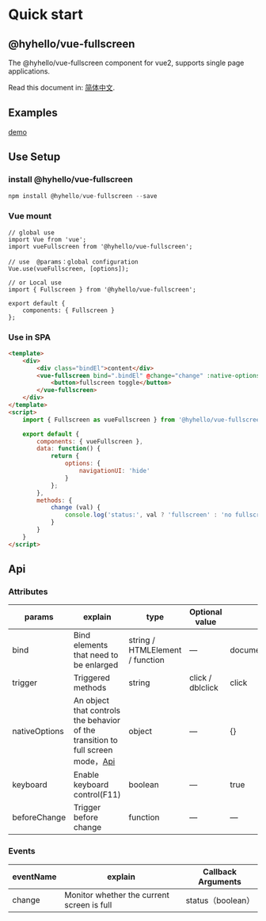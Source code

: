 # Quick start

## @hyhello/vue-fullscreen

The @hyhello/vue-fullscreen component for vue2, supports single page applications.

Read this document in: [简体中文](https://github.com/Hyhello/vue-fullscreen/blob/master/README.zh_CN.md).

## Examples

[demo](https://github.com/Hyhello/vue-fullscreen/blob/master/index.html)

## Use Setup

### install @hyhello/vue-fullscreen

```javascript
npm install @hyhello/vue-fullscreen --save
```

### Vue mount

```vuejs
// global use
import Vue from 'vue';
import vueFullscreen from '@hyhello/vue-fullscreen';

// use  @params：global configuration
Vue.use(vueFullscreen, [options]);

// or Local use
import { Fullscreen } from '@hyhello/vue-fullscreen';

export default {
    components: { Fullscreen }
};
```

### Use in SPA

```html
<template>
    <div>
        <div class="bindEl">content</div>
        <vue-fullscreen bind=".bindEl" @change="change" :native-options="options">
            <button>fullscreen toggle</button>
        </vue-fullscreen>
    </div>
</template>
<script>
    import { Fullscreen as vueFullscreen } from '@hyhello/vue-fullscreen';

    export default {
        components: { vueFullscreen },
        data: function() {
            return {
                options: {
                    navigationUI: 'hide'
                }
            };
        },
        methods: {
            change (val) {
                console.log('status:', val ? 'fullscreen' : 'no fullscreen');
            }
        }
    }
</script>
```

## Api

### Attributes

| params              | explain                 | type            | Optional value | Default value |
| ----------------- | ------------------- | --------------- | ------ | ------ |
| bind              | Bind elements that need to be enlarged    | string / HTMLElement / function    | —     |  document.documentElement  |
| trigger              | Triggered methods        | string          | click / dblclick | click |
| nativeOptions     | An object that controls the behavior of the transition to full screen mode，[Api](https://developer.mozilla.org/en-US/docs/Web/API/Element/requestFullScreen)           | object  | —    | {}     |
| keyboard          | Enable keyboard control(F11) | boolean  | —    | true     |
| beforeChange      | Trigger before change          | function  | —   | —    |

### Events

| eventName | explain               | Callback Arguments |
| ------ | ------------------ | -------- |
| change  | Monitor whether the current screen is full | status（boolean） |
